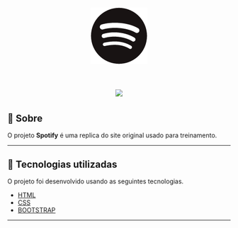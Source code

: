 <h1 align="center">
    <img src="img/favicon.png">
</h1>

<h1 align="center">
    <img src="img/CapaREADME.pmg">
</h1>

## 📝 Sobre 

O projeto **Spotify** é uma replica do site original usado para treinamento.

---
## 🚀 Tecnologias utilizadas

O projeto foi desenvolvido usando as seguintes tecnologias.

- [HTML](https://www.w3schools.com/html/)
- [CSS](https://www.w3schools.com/css/)
- [BOOTSTRAP](https://getbootstrap.com/)
---